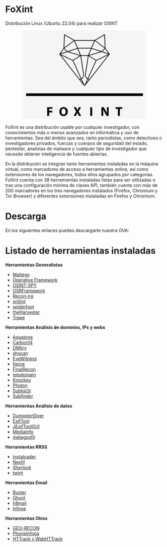 # FoXint
Distribución Linux (Ubuntu 22.04) para realizar OSINT
<p align="center"><img src="https://github.com/FoXint-distro/FoXint/blob/main/logo.png"></p>

FoXint es una distribución usable por cualquier investigador, con conocimientos más o menos avanzados en informática y uso de herramientas. Sea del ámbito que sea, tanto periodistas, como detectives o investigadores privados, fuerzas y cuerpos de seguridad del estado, pentester, analistas de malware y cualquier tipo de investigador que necesite obtener inteligencia de fuentes abiertas.

En la distribución se integran tanto herramientas instaladas en la máquina virtual, como marcadores de acceso a herramientas online, así como extensiones de los navegadores, todos ellos agrupados por categorías. FoXint cuenta con 38 herramientas instaladas listas para ser utilizadas o tras una configuración mínima de claves API, también cuenta con más de 200 marcadores en los tres navegadores instalados (Firefox, Chromium y Tor Browser) y diferentes extensiones instaladas en Firefox y Chromium.

# Descarga
En los siguientes enlaces puedes descargarte nuestra OVA:


# Listado de herramientas instaladas
<strong>Herramientas Generalistas</strong>
- <a href="https://www.maltego.com/" target="_blank">Maltego</a>
- <a href="https://github.com/graniet/operative-framework" target="_blank">Operative Framework</a>
- <a href="https://github.com/SharadKumar97/OSINT-SPY.git" target="_blank">OSINT-SPY</a>
- <a href="https://github.com/i3visio/osrframework" target="_blank">OSRFramework</a>
- <a href="https://github.com/lanmaster53/recon-ng" target="_blank">Recon-ng</a>
- <a href="https://github.com/kpcyrd/sn0int" target="_blank">sn0int</a>
- <a href="https://github.com/smicallef/spiderfoot" target="_blank">spiderfoot</a>
- <a href="https://github.com/laramies/theHarvester" target="_blank">theHarvester</a>
- <a href="https://github.com/jofpin/trape.git" target="_blank">Trape</a>

<strong>Herramientas Análisis de dominios, IPs y webs</strong>
- <a href="https://github.com/michenriksen/aquatone" target="_blank">Aquatone</a>
- <a href="https://github.com/Lazza/Carbon14" target="_blank">Carbon14</a>
- <a href="https://github.com/jaygreig86/dmitry/" target="_blank">DMitry</a>
- <a href="https://github.com/rbsec/dnscan" target="_blank">dnscan</a>
- <a href="https://github.com/FortyNorthSecurity/EyeWitness" target="_blank">EyeWitness</a>
- <a href="https://github.com/mschwager/fierce" target="_blank">fierce</a>
- <a href="https://github.com/thewhiteh4t/FinalRecon" target="_blank">FinalRecon</a>
- <a href="https://github.com/jevalenciap/iptodomain" target="_blank">iptodomain</a>
- <a href="https://github.com/guelfoweb/knock" target="_blank">Knockpy</a>
- <a href="https://github.com/s0md3v/Photon.git" target="_blank">Photon</a>
- <a href="https://github.com/aboul3la/Sublist3r" target="_blank">Sublist3r</a>
- <a href="https://github.com/projectdiscovery/subfinder" target="_blank">Subfinder</a>

<strong>Herramientas Análisis de datos</strong>
- <a href="https://github.com/securing/DumpsterDiver" target="_blank">DumpsterDiver</a>
- <a href="https://exiftool.org/" target="_blank">ExifTool</a>
- <a href="https://github.com/hvdwolf/jExifToolGUI" target="_blank">JExifToolGUI</a>
- <a href="https://mediaarea.net/es/MediaInfo" target="_blank">MediaInfo</a>
- <a href="https://github.com/laramies/metagoofil" target="_blank">metagoofil</a>

<strong>Herramientas RRSS</strong>
- <a href="https://github.com/instaloader/instaloader" target="_blank">Instaloader</a>
- <a href="https://github.com/thewhiteh4t/nexfil" target="_blank">Nexfil</a>
- <a href="https://github.com/sherlock-project/sherlock" target="_blank">Sherlock</a>
- <a href="https://github.com/twintproject/twint" target="_blank">twint</a>

<strong>Herramientas Email</strong>
- <a href="https://github.com/sham00n/buster" target="_blank">Buster</a>
- <a href="https://github.com/mxrch/Ghunt" target="_blank">Ghunt</a>
- <a href="https://github.com/khast3x/h8mail" target="_blank">h8mail</a>
- <a href="https://github.com/m4ll0k/infoga" target="_blank">Infoga</a>

<strong>Herramientas Otros</strong>
- <a href="https://github.com/radioactivetobi/geo-recon" target="_blank">GEO-RECON</a>
- <a href="https://sundowndev.github.io/phoneinfoga/" target="_blank">PhoneInfoga</a>
- <a href="https://www.httrack.com/" target="_blank">HTTrack y WebHTTrack</a>
